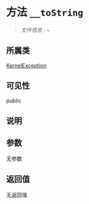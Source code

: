 # 方法 `__toString`

> *文件信息* : ~

## 所属类 

[KernelException](../KernelException.md)

## 可见性

 public 

## 说明



## 参数


无参数


## 返回值

无返回值
